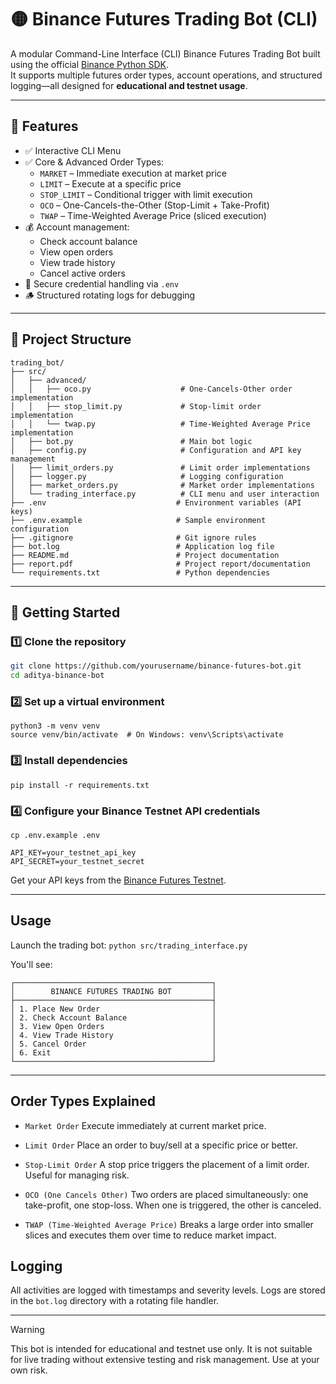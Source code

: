 # 🟡 Binance Futures Trading Bot (CLI)

A modular Command-Line Interface (CLI) Binance Futures Trading Bot built using the official [Binance Python SDK](https://github.com/binance/binance-connector-python).  
It supports multiple futures order types, account operations, and structured logging—all designed for **educational and testnet usage**.

---

## 📌 Features

- ✅ Interactive CLI Menu
- ✅ Core & Advanced Order Types:
  - `MARKET` – Immediate execution at market price
  - `LIMIT` – Execute at a specific price
  - `STOP_LIMIT` – Conditional trigger with limit execution
  - `OCO` – One-Cancels-the-Other (Stop-Limit + Take-Profit)
  - `TWAP` – Time-Weighted Average Price (sliced execution)
- 💰 Account management:
  - Check account balance
  - View open orders
  - View trade history
  - Cancel active orders
- 🔐 Secure credential handling via `.env`
- 🪵 Structured rotating logs for debugging

---

## 📂 Project Structure
```
trading_bot/
├── src/
│   ├── advanced/
│   │   ├── oco.py                    # One-Cancels-Other order implementation
│   │   ├── stop_limit.py             # Stop-limit order implementation
│   │   └── twap.py                   # Time-Weighted Average Price implementation
│   ├── bot.py                        # Main bot logic
│   ├── config.py                     # Configuration and API key management
│   ├── limit_orders.py               # Limit order implementations
│   ├── logger.py                     # Logging configuration
│   ├── market_orders.py              # Market order implementations
│   └── trading_interface.py          # CLI menu and user interaction
├── .env                             # Environment variables (API keys)
├── .env.example                     # Sample environment configuration
├── .gitignore                       # Git ignore rules
├── bot.log                          # Application log file
├── README.md                        # Project documentation
├── report.pdf                       # Project report/documentation
└── requirements.txt                 # Python dependencies
```
---

## 🚀 Getting Started

### 1️⃣ Clone the repository

```bash
git clone https://github.com/yourusername/binance-futures-bot.git
cd aditya-binance-bot
```

### 2️⃣ Set up a virtual environment
```
python3 -m venv venv
source venv/bin/activate  # On Windows: venv\Scripts\activate
```

### 3️⃣ Install dependencies
```
pip install -r requirements.txt
```

### 4️⃣ Configure your Binance Testnet API credentials
`cp .env.example .env`
```
API_KEY=your_testnet_api_key
API_SECRET=your_testnet_secret
```
Get your API keys from the [Binance Futures Testnet](https://testnet.binancefuture.com/en/futures/BTCUSDT).

---
## Usage
Launch the trading bot:
`python src/trading_interface.py`

You'll see:
```
┌────────────────────────────────────────────┐
│        BINANCE FUTURES TRADING BOT         │
├────────────────────────────────────────────┤
│ 1. Place New Order                         │
│ 2. Check Account Balance                   │
│ 3. View Open Orders                        │
│ 4. View Trade History                      │
│ 5. Cancel Order                            │
│ 6. Exit                                    │
└────────────────────────────────────────────┘
```

---
## Order Types Explained
- `Market Order`
Execute immediately at current market price.

- `Limit Order`
Place an order to buy/sell at a specific price or better.

- `Stop-Limit Order`
A stop price triggers the placement of a limit order. Useful for managing risk.

- `OCO (One Cancels Other)`
Two orders are placed simultaneously: one take-profit, one stop-loss. When one is triggered, the other is canceled.

- `TWAP (Time-Weighted Average Price)`
Breaks a large order into smaller slices and executes them over time to reduce market impact.


## Logging
All activities are logged with timestamps and severity levels.
Logs are stored in the `bot.log` directory with a rotating file handler.

---
> [!WARNING]
> This bot is intended for educational and testnet use only. It is not suitable for live trading without extensive testing and risk management. Use at your own risk.
